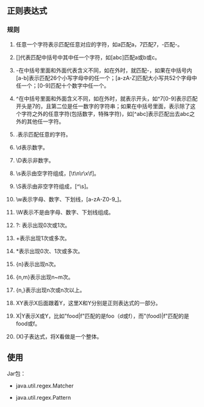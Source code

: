 ## 正则表达式

### 规则

1. 任意一个字符表示匹配任意对应的字符，如a匹配a，7匹配7，-匹配-。

2. []代表匹配中括号中其中任一个字符，如[abc]匹配a或b或c。

3. -在中括号里面和外面代表含义不同，如在外时，就匹配-，如果在中括号内[a-b]表示匹配26个小写字母中的任一个；[a-zA-Z]匹配大小写共52个字母中任一个；[0-9]匹配十个数字中任一个。

4. ^在中括号里面和外面含义不同，如在外时，就表示开头，如^7[0-9]表示匹配开头是7的，且第二位是任一数字的字符串；如果在中括号里面，表示除了这个字符之外的任意字符(包括数字，特殊字符)，如[^abc]表示匹配出去abc之外的其他任一字符。

5. .表示匹配任意的字符。

6. \d表示数字。

7. \D表示非数字。

8. \s表示由空字符组成，[\t\n\r\x\f]。

9. \S表示由非空字符组成，[^\s]。

10. \w表示字母、数字、下划线，[a-zA-Z0-9_]。

11. \W表示不是由字母、数字、下划线组成。

12. ?: 表示出现0次或1次。

13. +表示出现1次或多次。

14. *表示出现0次、1次或多次。

15. {n}表示出现n次。

16. {n,m}表示出现n~m次。

17. {n,}表示出现n次或n次以上。

18. XY表示X后面跟着Y，这里X和Y分别是正则表达式的一部分。

19. X|Y表示X或Y，比如"food|f"匹配的是foo（d或f），而"(food)|f"匹配的是food或f。

20. (X)子表达式，将X看做是一个整体。

## 使用

Jar包：

* java.util.regex.Matcher

* java.util.regex.Pattern
